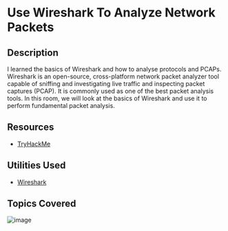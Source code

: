 <h1>Use Wireshark To Analyze Network Packets </h1>

<h2>Description</h2>
I learned the basics of Wireshark and how to analyse protocols and PCAPs. Wireshark is an open-source, cross-platform network packet analyzer tool capable of sniffing and investigating live traffic and inspecting packet captures (PCAP). It is commonly used as one of the best packet analysis tools. In this room, we will look at the basics of Wireshark and use it to perform fundamental packet analysis.
<br />

<h2>Resources</h2>

- [TryHackMe](https://tryhackme.com/room/wiresharkthebasics)

<h2>Utilities Used</h2>

- [Wireshark](https://www.wireshark.org/)

<h2>Topics Covered</h2>

![image](https://github.com/craiglashley/craiglashley/assets/164884179/d5e0d9cc-b4b6-4ffc-bdee-547efa8b2edb)
